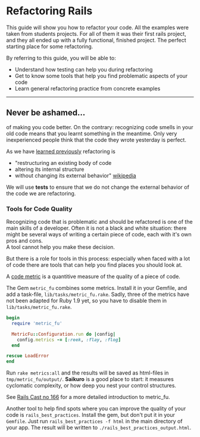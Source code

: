 Refactoring Rails
=======================

This guide will show you how to refactor
your code.  All the examples were taken from
students projects. For all of them it was their
first rails project, and they all ended up with
a fully functional, finished project. The perfect
starting place for some refactoring.

By referring to this guide, you will be able to:

* Understand how testing can help you during refactoring
* Get to know some tools that help you find problematic aspects of your code
* Learn general refactoring practice from concrete examples

---------------------------------------------------------------------------

Never be ashamed...
------------------

of making you code better.  On the contrary: recognizing code smells
in your old code means that you learnt something in the meantime.
Only very inexperienced people think that the code they wrote yesterday is
perfect.


As we have [learned previously](/testing_and_refactoring.html) refactoring is 

* "restructuring an existing body of code
* altering its internal structure
* without changing its external behavior" [wikipedia](http://en.wikipedia.org/wiki/Refactoring)

We will use **tests** to ensure that we do not change the external behavior 
of the code we are refactoring.

### Tools for Code Quality

Recognizing code that is problematic and should be refactored
is one of the main skills of a developer.  Often it is not a
black and white situation: there might be several ways of writing
a certain piece of code, each with it's own pros and cons.  
A tool cannot help you make these decision.

But there is a role for tools in this process: especially when
faced with a lot of code there are tools that can help
you find places you should look at.

A [code metric](http://en.wikipedia.org/wiki/Software_metric) is 
a quantitive measure of the quality of a piece of code.

The Gem `metric_fu` combines some metrics. Install it in your
Gemfile, and add a task-file, `lib/tasks/metric_fu.rake`.
Sadly, three of the metrics have not been adapted for Ruby 1.9 yet,
so you have to disable them in `lib/tasks/metric_fu.rake`.

``` rake
begin
  require 'metric_fu'

  MetricFu::Configuration.run do |config|
    config.metrics -= [:reek, :flay, :flog]
  end

rescue LoadError
end
```

Run `rake metrics:all` and the results will be saved as html-files
in `tmp/metric_fu/output/`. **Saikuro** is a good place to start: it
measures  cyclomatic complexity, or how deep you nest your control structures.

See [Rails Cast no
166](http://railscasts.com/episodes/166-metric-fu?view=asciicast) for a more
detailed introduction to metric_fu.



Another tool to help find spots where you can improve the quality of
your code is `rails_best_practices`.  Install the gem, but don't put
it in your `Gemfile`.  Just run `rails_best_practices -f html` in
the main directory of your app.  The result will be written to 
`./rails_best_practices_output.html`.




